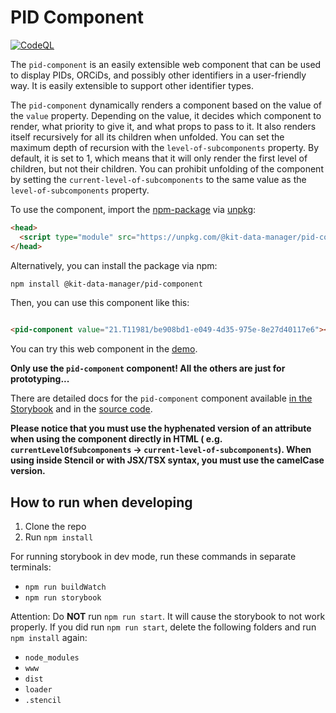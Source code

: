 # PID Component

[![CodeQL](https://github.com/kit-data-manager/pid-component/actions/workflows/github-code-scanning/codeql/badge.svg)](https://github.com/kit-data-manager/pid-component/actions/workflows/github-code-scanning/codeql)

The `pid-component` is an easily extensible web component that can be used to display PIDs, ORCiDs, and possibly other
identifiers in a user-friendly way.
It is easily extensible to support other identifier types.

The `pid-component` dynamically renders a component based on the value of the `value` property.
Depending on the value, it decides which component to render, what priority to give it, and what props to pass to it.
It also renders itself recursively for all its children when unfolded.
You can set the maximum depth of recursion with the `level-of-subcomponents` property.
By default, it is set to 1, which means that it will only render the first level of children, but not their children.
You can prohibit unfolding of the component by setting the `current-level-of-subcomponents` to the same value as
the `level-of-subcomponents` property.

To use the component, import the [npm-package](https://www.npmjs.com/package/@kit-data-manager/pid-component)
via [unpkg](https://unpkg.com/):

```html
<head>
  <script type="module" src="https://unpkg.com/@kit-data-manager/pid-component"></script>
</head>
```

Alternatively, you can install the package via npm:

```bash
npm install @kit-data-manager/pid-component
```

Then, you can use this component like this:

```html

<pid-component value="21.T11981/be908bd1-e049-4d35-975e-8e27d40117e6"></pid-component>
```

You can try this web component in the [demo](https://kit-data-manager.github.io/pid-component).

**Only use the `pid-component` component! All the others are just for prototyping...**

There are detailed docs for the `pid-component` component
available [in the Storybook](https://kit-data-manager.github.io/pid-component) and in
the [source code](src/components/pid-component/readme.md).

**Please notice that you must use the hyphenated version of an attribute when using the component directly in HTML (
e.g. `currentLevelOfSubcomponents` -> `current-level-of-subcomponents`).
When using inside Stencil or with JSX/TSX syntax, you must use the camelCase version.**

## How to run when developing

1. Clone the repo
2. Run `npm install`

For running storybook in dev mode, run these commands in separate terminals:

- `npm run buildWatch`
- `npm run storybook`

Attention: Do **NOT** run `npm run start`. It will cause the storybook to not work properly.
If you did run `npm run start`, delete the following folders and run `npm install` again:

- `node_modules`
- `www`
- `dist`
- `loader`
- `.stencil`
